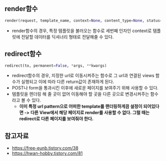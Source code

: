 ## render함수
```python
render(request, template_name, context=None, content_type=None, status=None, using=None)
```
- render함수의 경우, 특정 템플릿을 불러오는 함수로 세번째 인자인 context로 템플릿에 전달할 데이터를 딕셔너리 형태로 전달해줄 수 있다.


## redirect함수
```python
redirect(to, permanent=False, *args, **kwargs)
```
- redirect함수의 경우, 지정한 url로 이동시켜주는 함수로 그 url과 연결된 views 함수가 실행되고 이에 따라 다른 return값이 존재하게 된다.
- POST나 form을 통과시킨 이후에 새로운 페이지를 보여주기 위해 사용할 수 있다.
- 템플릿을 렌더링 해 줄 곳이 없어 이동해야 할 곳을 다른 곳으로 변경시켜주는 함수라고 볼 수 있다.
  - **이미 특정 url pattern으로 어떠한 template를 랜더링하게끔 설정이 되어있다면 -> 다른 View에서 해당 페이지로 render를 사용할 수 없다. 그럴 때는 redirect로 다른 페이지를 보여줘야 한다.**


## 참고자료
- https://free-eunb.tistory.com/38
- https://hwan-hobby.tistory.com/81
